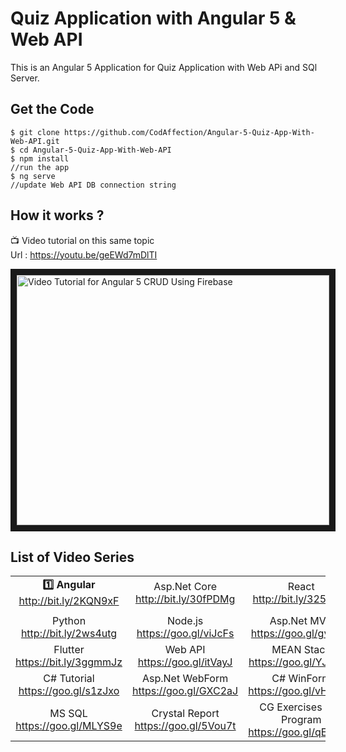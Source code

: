 # Quiz Application with Angular 5 & Web API
This is an Angular 5 Application for Quiz Application with Web APi and SQl Server.

## Get the Code

```
$ git clone https://github.com/CodAffection/Angular-5-Quiz-App-With-Web-API.git
$ cd Angular-5-Quiz-App-With-Web-API
$ npm install
//run the app
$ ng serve
//update Web API DB connection string
```

 ## How it works ?
 
 :tv: Video tutorial on this same topic  
 Url : https://youtu.be/geEWd7mDlTI
 
<a href="http://www.youtube.com/watch?feature=player_embedded&v=geEWd7mDlTI
" target="_blank"><img src="http://img.youtube.com/vi/geEWd7mDlTI/0.jpg" 
alt="Video Tutorial for Angular 5 CRUD Using Firebase" width="500" height="400" border="10" /></a>


## List of Video Series
|        |         |       |
|:-------------:|:-------------:|:-------------:|
| __:one: Angular__ <br/>http://bit.ly/2KQN9xF | Asp.Net Core <br/> http://bit.ly/30fPDMg | React<br/> http://bit.ly/325temF |
|  ||
| Python <br/> http://bit.ly/2ws4utg | Node.js <br/> https://goo.gl/viJcFs | Asp.Net MVC <br/> https://goo.gl/gvjUJ7 |
| Flutter <br/> https://bit.ly/3ggmmJz | Web API <br/> https://goo.gl/itVayJ | MEAN Stack <br/> https://goo.gl/YJPPAH |
| C# Tutorial <br/> https://goo.gl/s1zJxo | Asp.Net WebForm <br/> https://goo.gl/GXC2aJ | C# WinForm <br/> https://goo.gl/vHS9Hd |
| MS SQL <br/> https://goo.gl/MLYS9e | Crystal Report <br/> https://goo.gl/5Vou7t | CG Exercises in C Program <br/> https://goo.gl/qEWJCs |


